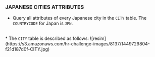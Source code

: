 ### JAPANESE CITIES ATTRIBUTES

* Query all attributes of every Japanese city in the <code>CITY</code> table. The <code>COUNTRYCODE</code> for Japan is <code>JPN</code>.
<br>
* The <code>CITY</code> table is described as follows:
![resim](https://s3.amazonaws.com/hr-challenge-images/8137/1449729804-f21d187d0f-CITY.jpg)

